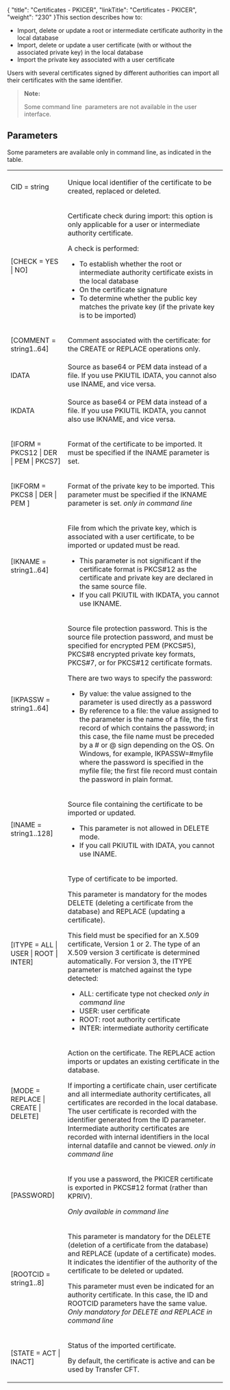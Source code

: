 {
    "title": "Certificates - PKICER",
    "linkTitle": "Certificates - PKICER",
    "weight": "230"
}This section describes how to:

-   Import,
    delete or update a root or intermediate certificate authority in the local
    database
-   Import,
    delete or update a user certificate (with or without the associated private
    key) in the local database
-   Import
    the private key associated with a user certificate

Users with several certificates signed by different authorities
can import all their certificates with the same identifier.

> **Note:**
>
> Some command line  parameters are not available in the user interface.

## Parameters

Some parameters are available only in command line, as indicated in the table.

<table>
   <tbody>
      <tr>
         <td><p>CID = string</p>         </td>
         <td><p>Unique local identifier of the certificate to be created,
replaced or deleted.</p>         </td>
      </tr>
      <tr>
         <td><p>[CHECK = YES
| NO]</p>         </td>
         <td><p>Certificate check during import: this option is only applicable
for a user or intermediate authority certificate.</p>
<p>A check is performed:</p>
<ul>
<li>To establish
whether the root or intermediate authority certificate exists in the local
database</li>
<li>On the
certificate signature</li>
<li>To determine
whether the public key matches the private key (if the private key is
to be imported)</li>
</ul>         </td>
      </tr>
      <tr>
         <td><p>[COMMENT = string1..64]</p>         </td>
         <td><p>Comment associated with the certificate: for the CREATE
or REPLACE operations only.</p>         </td>
      </tr>
      <tr>
         <td>IDATA         </td>
         <td>Source as base64 or PEM data instead of a file. If you use PKIUTIL IDATA, you cannot also use INAME, and vice versa.         </td>
      </tr>
      <tr>
         <td>IKDATA         </td>
         <td><p>Source as base64 or PEM data instead of a file. If you use PKIUTIL IKDATA, you cannot also use IKNAME, and vice versa.</p>         </td>
      </tr>
      <tr>
         <td><p>[IFORM = PKCS12 | DER
| PEM | PKCS7]</p>         </td>
         <td><p>Format of the certificate to be imported. It must be specified
if the INAME parameter is set.</p>         </td>
      </tr>
      <tr>
         <td><p>[IKFORM = PKCS8 | DER | PEM ]</p>         </td>
         <td><p>Format of the private key to be imported. This parameter
must be specified if the IKNAME parameter is set. <em>only in command line</em></p>         </td>
      </tr>
      <tr>
         <td><p>[IKNAME = string1..64]</p>         </td>
         <td><p>File from which the private key, which is associated with
a user certificate, to be imported or updated must be read.</p>
<ul>
<li>This parameter is not significant if the certificate format
is PKCS#12 as the certificate and private key are declared in the same
source file.</li>
<li>If you call PKIUTIL with IKDATA, you cannot use IKNAME.</li>
</ul>         </td>
      </tr>
      <tr>
         <td><p>[IKPASSW = string1..64]</p>         </td>
         <td><p>Source file protection password. This is the source file protection password, and must be
specified for encrypted PEM (PKCS#5), PKCS#8 encrypted private key formats, PKCS#7, or for PKCS#12 certificate
formats.</p>
<p>There are two ways to specify the password:</p>
<ul>
<li>By
value: the value assigned to the parameter is used directly as a password</li>
<li>By
reference to a file: the value assigned to the parameter is the name
of a file, the first record of which contains the password; in this case,
the file name must be preceded
by a # or @ sign depending on the OS. On Windows, for example, IKPASSW=#myfile
where the password is specified in the <span class="code">myfile </span>file; the first file
record must contain the password in plain format.</li>
</ul>         </td>
      </tr>
      <tr>
         <td><p>[INAME = string1..128]</p>         </td>
         <td><p>Source file containing the certificate to be imported or
updated.</p>
<ul>
<li>This parameter is not allowed in DELETE
mode.</li>
<li>If you call PKIUTIL with IDATA, you cannot use INAME.</li>
</ul>         </td>
      </tr>
      <tr>
         <td><p>[ITYPE = ALL
| USER | ROOT | INTER]</p>         </td>
         <td><p>Type of certificate to be imported.</p>
<p>This parameter is mandatory for the modes DELETE (deleting a certificate from the database) and REPLACE (updating a certificate).</p>
<p>This field must be specified for an X.509 certificate,
Version 1 or 2. The type of an X.509 version 3 certificate is determined
automatically. For version 3, the ITYPE parameter is matched against the
type detected:</p>
<ul>
<li>ALL:
certificate type not checked <em>only in command line</em></li>
<li>USER:
user certificate</li>
<li>ROOT:
root authority certificate</li>
<li>INTER:
intermediate authority certificate</li>
</ul>         </td>
      </tr>
      <tr>
         <td><p>[MODE = REPLACE
| CREATE | DELETE]</p>         </td>
         <td><p>Action on the certificate. The REPLACE
action imports or updates an existing certificate in the database.</p>
<p>If importing a certificate chain, user certificate and
all intermediate authority certificates, all certificates are recorded
in the local database. The user certificate is recorded with the identifier
generated from the ID parameter. Intermediate authority certificates are
recorded with internal identifiers in the local internal datafile and cannot be
viewed. <em>only in command line</em></p>         </td>
      </tr>
      <tr>
         <td>[PASSWORD]         </td>
         <td><p>If you use a password, the PKICER certificate is exported in PKCS#12 format (rather than KPRIV).</p>
<p><em>Only available in command line</em></p>         </td>
      </tr>
      <tr>
         <td><p>[ROOTCID = string1..8]</p>         </td>
         <td><p>This parameter is mandatory for the DELETE (deletion of
a certificate from the database) and REPLACE (update of a certificate)
modes. It indicates the identifier of the authority of the certificate
to be deleted or updated.</p>
<p>This parameter must even be indicated for an authority
certificate. In this case, the ID and ROOTCID parameters have the same
value. <em>Only mandatory for DELETE and REPLACE in command line</em></p>         </td>
      </tr>
      <tr>
         <td><p>[STATE = ACT
| INACT]</p>         </td>
         <td><p>Status of the imported certificate.</p>
<p>By default, the certificate is active and can
be used by Transfer CFT.</p>         </td>
      </tr>
   </tbody>
</table>
